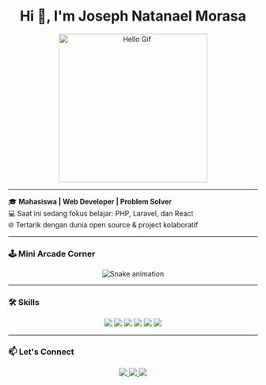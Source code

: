 <h1 align="center">Hi 👋, I'm Joseph Natanael Morasa</h1>

<p align="center">
  <img src="https://media.giphy.com/media/JSm18BuTgpKJoyRbDR/giphy.gif" width="300" alt="Hello Gif" />
</p>

---

🎓 **Mahasiswa | Web Developer | Problem Solver**  
💻 Saat ini sedang fokus belajar: PHP, Laravel, dan React  
🌐 Tertarik dengan dunia open source & project kolaboratif

---

### 🕹️ Mini Arcade Corner

<p align="center">
  <img src="https://raw.githubusercontent.com/JosephNatanael/JosephNatanael/output/snake.svg" alt="Snake animation" />
</p>

---

### 🛠️ Skills

<p align="center">
  <img src="https://img.shields.io/badge/HTML5-E34F26?style=for-the-badge&logo=html5&logoColor=white" />
  <img src="https://img.shields.io/badge/CSS3-1572B6?style=for-the-badge&logo=css3&logoColor=white" />
  <img src="https://img.shields.io/badge/JavaScript-323330?style=for-the-badge&logo=javascript&logoColor=F7DF1E" />
  <img src="https://img.shields.io/badge/PHP-777BB4?style=for-the-badge&logo=php&logoColor=white" />
  <img src="https://img.shields.io/badge/Python-FFD43B?style=for-the-badge&logo=python&logoColor=blue" />
  <img src="https://img.shields.io/badge/Laravel-FF2D20?style=for-the-badge&logo=laravel&logoColor=white" />
</p>

---

### 📫 Let's Connect

<p align="center">
  <a href="https://instagram.com/josephmorasa">
    <img src="https://img.shields.io/badge/Instagram-E4405F?style=for-the-badge&logo=instagram&logoColor=white" />
  </a>
  <a href="mailto:ocepmorasa@email.com">
    <img src="https://img.shields.io/badge/Email-D14836?style=for-the-badge&logo=gmail&logoColor=white" />
  </a>
  <a href="https://linkedin.com/in/josephmorasa">
    <img src="https://img.shields.io/badge/LinkedIn-0072b1?style=for-the-badge&logo=linkedin&logoColor=white" />
  </a>
</p>

